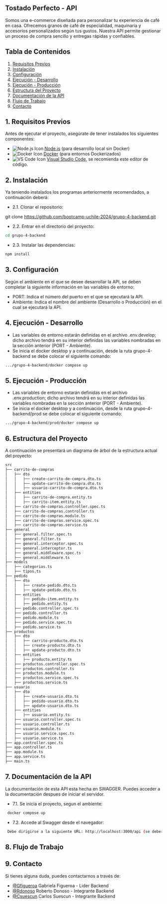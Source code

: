 ## Tostado Perfecto - API

Somos una e-commerce diseñada para personalizar tu experiencia de café en casa. Ofrecemos granos de café de especialidad, maquinaria y accesorios personalizados según tus gustos. Nuestra API permite gestionar un proceso de compra sencillo y entregas rápidas y confiables.

## Tabla de Contenidos

1. [Requisitos Previos](#requisitos-previos)
2. [Instalación](#instalación)
3. [Configuración](#configuración)
4. [Ejecución - Desarrollo](#ejecución---desarrollo)
5. [Ejecución - Producción](#ejecución---producción)
6. [Estructura del Proyecto](#estructura-del-proyecto)
7. [Documentación de la API](#documentación-de-la-api)
8. [Flujo de Trabajo](#flujo-de-trabajo)
9. [Contacto](#contacto)

## 1. Requisitos Previos

Antes de ejecutar el proyecto, asegúrate de tener instalados los siguientes componentes:

- ![Node.js Icon](https://img.icons8.com/color/48/000000/nodejs.png) [Node.js](https://nodejs.org/) (para desarrollo local sin Docker)
- ![Docker Icon](https://img.icons8.com/color/48/000000/docker.png) [Docker](https://www.docker.com/get-started) (para entornos Dockerizados)
- ![VS Code Icon](https://img.icons8.com/color/48/000000/visual-studio-code-2019.png) [Visual Studio Code](https://code.visualstudio.com/download), se recomienda este editor de código.

## 2. Instalación

Ya teniendo instalados los programas anteriormente recomendados, a continuación deberá:

- 2.1. Clonar el repositorio:

git clone https://github.com/bootcamp-uchile-2024/grupo-4-backend.git

- 2.2. Entrar en el directorio del proyecto:
````bash
cd grupo-4-backend
````
- 2.3. Instalar las dependencias:
````bash
npm install
````
## 3. Configuración

Según el ambiente en el que se desee desarrollar la API, se deben completar la siguiente información en las variables de entorno:

- PORT: Indica el número del puerto en el que se ejecutará la API.
- Ambiente: Indica el nombre del ambiente (Desarrollo o Producción) en el cual se ejecutará la API.
 
## 4. Ejecución - Desarrollo

- Las variables de entorno estarán definidas en el archivo .env.develop; dicho archivo tendrá en su interior definidas las variables nombradas en la sección anterior (PORT - Ambiente). 
- Se inicia el docker desktop y a continuación, desde la ruta grupo-4-backend se debe colocar el siguiente comando:
````bash
.../grupo-4-backend/docker compose up
````

## 5. Ejecución - Producción

- Las variables de entorno estarán definidas en el archivo .env.production; dicho archivo tendrá en su interior definidas las variables nombradas en la sección anterior (PORT - Ambiente). 
- Se inicia el docker desktop y a continuación, desde la ruta grupo-4-backend/prod se debe colocar el siguiente comando:
````bash
.../grupo-4-backend/prod/docker compose up
````
## 6. Estructura del Proyecto

A continuación se presentará un diagrama de árbol de la estructura actual del proyecto:

````bash
src
├── carrito-de-compras
│   ├── dto
│   │   ├── create-carrito-de-compra.dto.ts
│   │   ├── update-carrito-de-compra.dto.ts
│   │   ├── usuario-carrito-de-compra.dto.ts
│   ├── entities
│   │   ├── carrito-de-compra.entity.ts
│   │   ├── carrito-item.entity.ts
│   ├── carrito-de-compras.controller.spec.ts
│   ├── carrito-de-compras.controller.ts
│   ├── carrito-de-compras.module.ts
│   ├── carrito-de-compras.service.spec.ts
│   ├── carrito-de-compras.service.ts
├── general
│   ├── general.filter.spec.ts
│   ├── general.filter.ts
│   ├── general.interceptor.spec.ts
│   ├── general.interceptor.ts
│   ├── general.middleware.spec.ts
│   ├── general.middleware.ts
├── models
│   ├── categorias.ts
│   ├── tipos.ts
├── pedido
│   ├── dto
│   │   ├── create-pedido.dto.ts
│   │   ├── update-pedido.dto.ts
│   ├── entities
│   │   ├── pedido-item.entity.ts
│   │   ├── pedido.entity.ts
│   ├── pedido.controller.spec.ts
│   ├── pedido.controller.ts
│   ├── pedido.module.ts
│   ├── pedido.service.spec.ts
│   ├── pedido.service.ts
├── productos
│   ├── dto
│   │   ├── carrito-producto.dto.ts
│   │   ├── create-producto.dto.ts
│   │   ├── update-producto.dto.ts
│   ├── entities
│   │   ├── producto.entity.ts
│   ├── productos.controller.spec.ts
│   ├── productos.controller.ts
│   ├── productos.module.ts
│   ├── productos.service.spec.ts
│   ├── productos.service.ts
├── usuario
│   ├── dto
│   │   ├── create-usuario.dto.ts
│   │   ├── pedido-usuario.dto.ts
│   │   ├── update-usuario.dto.ts
│   ├── entities
│   │   ├── usuario.entity.ts
│   ├── usuario.controller.spec.ts
│   ├── usuario.controller.ts
│   ├── usuario.module.ts
│   ├── usuario.service.spec.ts
│   ├── usuario.service.ts
├── app.controller.spec.ts
├── app.controller.ts
├── app.module.ts
├── app.service.ts
├── main.ts

````

## 7. Documentación de la API

La documentación de esta API esta hecha en SWAGGER. Puedes acceder a la documentación despues de iniciar el servidor.

- 7.1. Se inicia el proyecto, segun el ambiente:
````bash
 docker compose up
 ````
 - 7.2. Accede al Swagger desde el navegador: 
 ````bash
  Debe dirigirse a la siguiente URL: http://localhost:3000/api (se deberá ajustar el puerto según sea el ambiente seleccionado)
  ````


## 8. Flujo de Trabajo
## 9. Contacto

Si tienes alguna duda, puedes contactarnos a través de:

- [@Gfigueroa](https://github.com/GEFR00) Gabriela Figueroa - Lider Backend
- [@Rdonoso](https://github.com/ShagoDonosoP) Roberto Donoso - Integrante Backend 
- [@Csuescun](https://github.com/Suescun85) Carlos Suescun - Integrante Backend 


